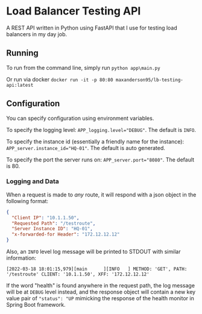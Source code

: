 # Load Balancer Testing API

A REST API written in Python using FastAPI that I use for testing load balancers in my day job.

## Running

To run from the command line, simply run `python app\main.py`

Or run via docker `docker run -it -p 80:80 maxanderson95/lb-testing-api:latest`

## Configuration

You can specify configuration using environment variables.

To specify the logging level: `APP_logging.level="DEBUG"`. The default is `INFO`.

To specify the instance id (essentially a friendly name for the instance): `APP_server.instance_id="HQ-01"`. The default is auto generated.

To specify the port the server runs on: `APP_server.port="8080"`. The default is 80.

### Logging and Data

When a request is made to *any* route, it will respond with a json object in the following format:

```json
{
  "Client IP": "10.1.1.50",
  "Requested Path": "/testroute",
  "Server Instance ID": "HQ-01",
  "x-forwarded-for Header": "172.12.12.12"
}
```

Also, an `INFO` level log message will be printed to STDOUT with similar information:

`[2022-03-18 18:01:15,979][main      ][INFO   ] METHOD: 'GET', PATH: '/testroute' CLIENT: '10.1.1.50', XFF: '172.12.12.12'`

If the word "health" is found anywhere in the request path, the log message will be at `DEBUG` level instead, and the
response object will contain a new key value pair of `"status": "UP` mimicking the response of the health monitor in
Spring Boot framework.